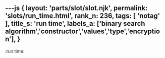 ---js
{
  layout: 'parts/slot/slot.njk',
  permalink: 'slots/run_time.html',
  rank_n: 236,
  tags: [ 'notag' ],
  title_s: 'run time',
  labels_a: ['binary search algorithm','constructor','values','type','encryption'],
}
---
:run time:

